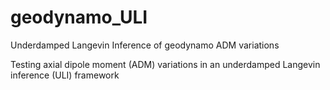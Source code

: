 # geodynamo_ULI
Underdamped Langevin Inference of geodynamo ADM variations

Testing axial dipole moment (ADM) variations in an underdamped Langevin inference (ULI) framework
